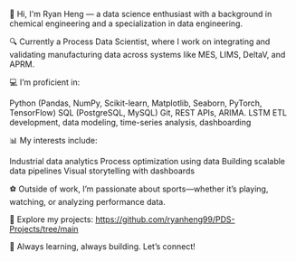 👋 Hi, I'm Ryan Heng — a data science enthusiast with a background in chemical engineering and a specialization in data engineering.

🔍 Currently a Process Data Scientist, where I work on integrating and validating manufacturing data across systems like MES, LIMS, DeltaV, and APRM.

💻 I’m proficient in:

Python (Pandas, NumPy, Scikit-learn, Matplotlib, Seaborn, PyTorch, TensorFlow)
SQL (PostgreSQL, MySQL)
Git, REST APIs, ARIMA. LSTM
ETL development, data modeling, time-series analysis, dashboarding

📊 My interests include:

Industrial data analytics
Process optimization using data
Building scalable data pipelines
Visual storytelling with dashboards

⚽ Outside of work, I’m passionate about sports—whether it’s playing, watching, or analyzing performance data.

📁 Explore my projects: https://github.com/ryanheng99/PDS-Projects/tree/main

🌱 Always learning, always building. Let’s connect!



